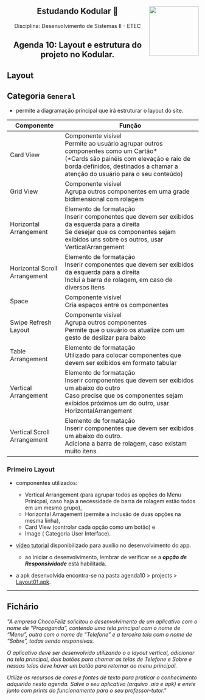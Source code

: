 <div align="center">
<a href="https://github.com/monicaquintal" target="_blank"><img align="right" height="130" src="https://cdn.jsdelivr.net/gh/devicons/devicon/icons/php/php-plain.svg" /></a>
<h2>Estudando Kodular 🤳</h2>
<p>Disciplina: Desenvolvimento de Sistemas II - ETEC</p>
</div>

<div id="agenda06" align="center">
<h2>Agenda 10: Layout e estrutura do projeto no Kodular.</h2>
</div>

## Layout

## Categoria `General`

- permite a diagramação principal que irá estruturar o layout do site.

<div align="center">

Componente | Função
-----------|------------
Card View | Componente visível<br>Permite ao usuário agrupar outros componentes como um Cartão*<br> (*Cards são painéis com elevação e raio de borda definidos, destinados a chamar a atenção do usuário para o seu conteúdo)
Grid View | Componente visível<br>Agrupa outros componentes em uma grade bidimensional com rolagem
Horizontal Arrangement | Elemento de formatação<br>Inserir componentes que devem ser exibidos da esquerda para a direita<br> Se desejar que os componentes sejam exibidos uns sobre os outros, usar VerticalArrangement
Horizontal Scroll Arrangement | Elemento de formatação<br> Inserir componentes que devem ser exibidos da esquerda para a direita<br> Inclui a barra de rolagem, em caso de diversos itens
Space | Componente visível<br>Cria espaços entre os componentes
Swipe Refresh Layout | Componente visível<br>Agrupa outros componentes<br>Permite que o usuário os atualize com um gesto de deslizar para baixo
Table Arrangement | Elemento de formatação<br>Utilizado para colocar componentes que devem ser exibidos em formato tabular
Vertical Arrangement | Elemento de formatação<br> Inserir componentes que devem ser exibidos um abaixo do outro<br> Caso precise que os componentes sejam exibidos próximos um do outro, usar HorizontalArrangement
Vertical Scroll Arrangement | Elemento de formatação<br>Inserir componentes que devem ser exibidos um abaixo do outro.<br> Adiciona a barra de rolagem, caso existam muito itens.

</div>

### Primeiro Layout

- componentes utilizados: 
  - Vertical Arrangement (para agrupar todos as opções do Menu Prinicpal, caso haja a necessidade de barra de rolagem estão todos em um mesmo grupo),
  - Horizontal Arragement (permite a inclusão de duas opções na mesma linha), 
  - Card View (controlar cada opção como um botão) e
  - Image ( Categoria User Interface).

- [vídeo tutorial](https://www.youtube.com/watch?v=pYO9KyyZcgc) disponibilizado para auxílio no desenvolvimento do app.
  - ao iniciar o desenvolvimento, lembrar de verificar se a ***opção de Responsividade*** está habilitada.
- a apk desenvolvida encontra-se na pasta agenda10 > projects > [Layout01.apk](./projects/Layout01.apk).

---

## Fichário

<em>"A empresa ChocoFeliz solicitou o desenvolvimento de um aplicativo com o nome de “Propaganda”, contendo uma tela principal com o nome de “Menu”, outra com o nome de “Telefone” e a terceira tela com o nome de “Sobre”, todas sendo responsivas.<br>

O aplicativo deve ser desenvolvido utilizando o o layout vertical, adicionar na tela principal, dois botões para chamar as telas de Telefone e Sobre e nessas telas deve haver um botão para retornar ao menu principal.<br>

Utilize os recursos de cores e fontes de texto para praticar o conhecimento adquirido nesta agenda. Salve o seu aplicativo (arquivo .aia e apk) e envie junto com prints do funcionamento para o seu professor-tutor."<br></em>

